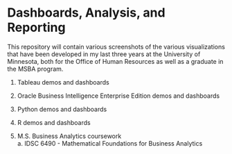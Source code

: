 # Dashboards, Analysis, and Reporting

This repository will contain various screenshots of the various visualizations that have been developed in my last three years at the University of Minnesota, both for the Office of Human Resources as well as a graduate in the MSBA program.

1.  Tableau demos and dashboards

2.  Oracle Business Intelligence Enterprise Edition demos and dashboards

3.  Python demos and dashboards

4.  R demos and dashboards

5.  M.S. Business Analytics coursework <br/>
  a.  IDSC 6490 - Mathematical Foundations for Business Analytics
